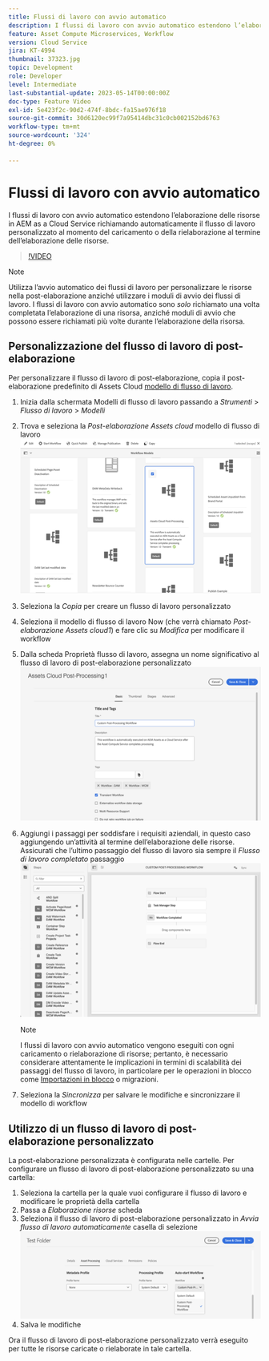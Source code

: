 ```yaml
---
title: Flussi di lavoro con avvio automatico
description: I flussi di lavoro con avvio automatico estendono l’elaborazione delle risorse richiamando automaticamente il flusso di lavoro personalizzato al momento del caricamento o della rielaborazione.
feature: Asset Compute Microservices, Workflow
version: Cloud Service
jira: KT-4994
thumbnail: 37323.jpg
topic: Development
role: Developer
level: Intermediate
last-substantial-update: 2023-05-14T00:00:00Z
doc-type: Feature Video
exl-id: 5e423f2c-90d2-474f-8bdc-fa15ae976f18
source-git-commit: 30d6120ec99f7a95414dbc31c0cb002152bd6763
workflow-type: tm+mt
source-wordcount: '324'
ht-degree: 0%

---
```


# Flussi di lavoro con avvio automatico

I flussi di lavoro con avvio automatico estendono l’elaborazione delle risorse in AEM as a Cloud Service richiamando automaticamente il flusso di lavoro personalizzato al momento del caricamento o della rielaborazione al termine dell’elaborazione delle risorse.

>[!VIDEO](https://video.tv.adobe.com/v/37323?quality=12&learn=on)

>[!NOTE]
>
>Utilizza l’avvio automatico dei flussi di lavoro per personalizzare le risorse nella post-elaborazione anziché utilizzare i moduli di avvio dei flussi di lavoro. I flussi di lavoro con avvio automatico sono _solo_ richiamato una volta completata l’elaborazione di una risorsa, anziché moduli di avvio che possono essere richiamati più volte durante l’elaborazione della risorsa.

## Personalizzazione del flusso di lavoro di post-elaborazione

Per personalizzare il flusso di lavoro di post-elaborazione, copia il post-elaborazione predefinito di Assets Cloud [modello di flusso di lavoro](../../foundation/workflow/use-the-workflow-editor.md).

1. Inizia dalla schermata Modelli di flusso di lavoro passando a _Strumenti_ > _Flusso di lavoro_ > _Modelli_
2. Trova e seleziona la _Post-elaborazione Assets cloud_ modello di flusso di lavoro<br/>
   ![Seleziona il modello di flusso di lavoro di post-elaborazione di Assets Cloud](assets/auto-start-workflow-select-workflow.png)
3. Seleziona la _Copia_ per creare un flusso di lavoro personalizzato
4. Seleziona il modello di flusso di lavoro Now (che verrà chiamato _Post-elaborazione Assets cloud1_) e fare clic su _Modifica_ per modificare il workflow
5. Dalla scheda Proprietà flusso di lavoro, assegna un nome significativo al flusso di lavoro di post-elaborazione personalizzato<br/>
   ![Modifica del nome](assets/auto-start-workflow-change-name.png)
6. Aggiungi i passaggi per soddisfare i requisiti aziendali, in questo caso aggiungendo un’attività al termine dell’elaborazione delle risorse. Assicurati che l’ultimo passaggio del flusso di lavoro sia sempre il _Flusso di lavoro completato_ passaggio<br/>
   ![Aggiungi passaggi del flusso di lavoro](assets/auto-start-workflow-customize-steps.png)

   >[!NOTE]
   >
   >I flussi di lavoro con avvio automatico vengono eseguiti con ogni caricamento o rielaborazione di risorse; pertanto, è necessario considerare attentamente le implicazioni in termini di scalabilità dei passaggi del flusso di lavoro, in particolare per le operazioni in blocco come [Importazioni in blocco](../../cloud-service/migration/bulk-import.md) o migrazioni.

7. Seleziona la _Sincronizza_ per salvare le modifiche e sincronizzare il modello di workflow

## Utilizzo di un flusso di lavoro di post-elaborazione personalizzato

La post-elaborazione personalizzata è configurata nelle cartelle. Per configurare un flusso di lavoro di post-elaborazione personalizzato su una cartella:

1. Seleziona la cartella per la quale vuoi configurare il flusso di lavoro e modificare le proprietà della cartella
2. Passa a _Elaborazione risorse_ scheda
3. Seleziona il flusso di lavoro di post-elaborazione personalizzato in _Avvia flusso di lavoro automaticamente_ casella di selezione<br/>
   ![Impostare il flusso di lavoro di post-elaborazione](assets/auto-start-workflow-set-workflow.png)
4. Salva le modifiche

Ora il flusso di lavoro di post-elaborazione personalizzato verrà eseguito per tutte le risorse caricate o rielaborate in tale cartella.
